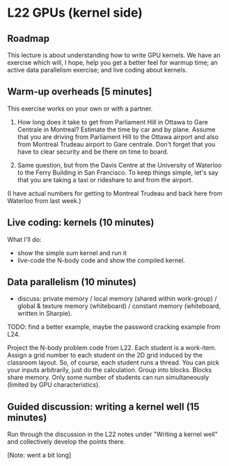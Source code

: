 # L22 GPUs (kernel side)

## Roadmap

This lecture is about understanding how to write GPU kernels. We have an
exercise which will, I hope, help you get a better feel for warmup time; an
active data parallelism exercise; and live coding about kernels.

## Warm-up overheads [5 minutes]

This exercise works on your own or with a partner.

1. How long does it take to get from Parliament Hill in Ottawa to Gare Centrale
in Montreal? Estimate the time by car and by plane. Assume that you are driving
from Parliament Hill to the Ottawa airport and also from Montreal Trudeau
airport to Gare centrale. Don't forget that you have to clear security and be
there on time to board.

2. Same question, but from the Davis Centre at the University of Waterloo to the
Ferry Building in San Francisco. To keep things simple, let's say that you are
taking a taxi or rideshare to and from the airport.

(I have actual numbers for getting to Montreal Trudeau and back here from
Waterloo from last week.)

## Live coding: kernels (10 minutes)

What I'll do:
* show the simple sum kernel and run it
* live-code the N-body code and show the compiled kernel.

## Data parallelism (10 minutes)

* discuss: private memory / local memory (shared within work-group) / global &
  texture memory (whiteboard) / constant memory (whiteboard, written in
  Sharpie).

TODO: find a better example, maybe the password cracking example from L24.

Project the N-body problem code from L22. Each student is a work-item. Assign a
grid number to each student on the 2D grid induced by the classroom layout. So,
of course, each student runs a thread. You can pick your inputs arbitrarily,
just do the calculation. Group into blocks. Blocks share memory. Only some
number of students can run simultaneously (limited by GPU characteristics).

## Guided discussion: writing a kernel well (15 minutes)

Run through the discussion in the L22 notes under "Writing a kernel well" and
collectively develop the points there.

[Note: went a bit long]

